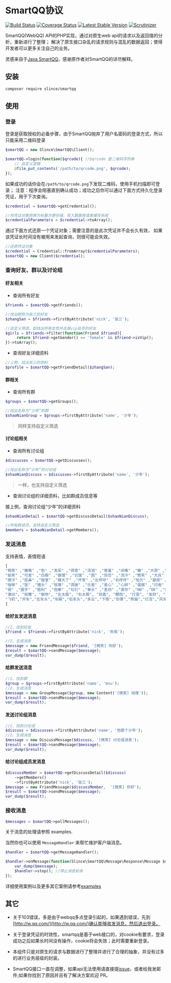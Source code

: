 # SmartQQ协议

[![Build Status](https://img.shields.io/travis/slince/smartqq/master.svg?style=flat-square)](https://travis-ci.org/slince/smartqq)
[![Coverage Status](https://img.shields.io/codecov/c/github/slince/smartqq.svg?style=flat-square)](https://codecov.io/github/slince/smartqq)
[![Latest Stable Version](https://img.shields.io/packagist/v/slince/smartqq.svg?style=flat-square&label=stable)](https://packagist.org/packages/slince/smartqq)
[![Scrutinizer](https://img.shields.io/scrutinizer/g/slince/smartqq.svg?style=flat-square)](https://scrutinizer-ci.com/g/slince/smartqq/?branch=master)

SmartQQ(WebQQ) API的PHP实现，通过对原生web api的请求以及返回值的分析，重新进行了整理；
解决了原生接口杂乱的请求规则与混乱的数据返回；使得开发者可以更多关注自己的业务。

灵感来自于[Java SmartQQ](https://github.com/ScienJus/smartqq)，感谢原作者对SmartQQ的详尽解释。

## 安装

```bash
composer require slince/smartqq
```

## 使用

### 登录

登录是获取授权的必备步骤，由于SmartQQ抛弃了用户名密码的登录方式，所以只能采用二维码登录

```php
$smartQQ = new Slince\SmartQQ\Client();

$smartQQ->login(function($qrcode){ //$qrcode 是二维码字符串
    // 自定义逻辑
    @file_put_contents('/path/to/qrcode.png', $qrcode);
});
```
如果成功的话你会在`/path/to/qrcode.png`下发现二维码，使用手机扫描即可登录；
注意：程序会阻塞直到确认成功；成功之后你可以通过下面方式持久化登录凭证，用于下次查询。

```php
$credential = $smartQQ->getCredential();

//将凭证对象转换为标量方便存储，写入数据库或者缓存系统
$credentialParameters = $credential->toArray();
```

通过下面方式还原一个凭证对象；需要注意的是此次凭证并不会长久有效，
如果该凭证长时间没有被用来发起查询，则很可能会失效。

```php
//还原凭证对象
$credential = Credential::fromArray($credentialParameters);
$smartQQ = new Client($credential);
```

### 查询好友、群以及讨论组

#### 好友相关

- 查询所有好友

```php
$friends = $smartQQ->getFriends();

//找出昵称为张三的好友
$zhangSan = $friends->firstByAttribute('nick', '张三');

//自定义筛选，如找出所有女性并且是vip会员的好友
$girls = $friends->filter(function(Friend $friend){
     return $friend->getGender() == 'female' && $friend->isVip();
})->toArray();
```

- 查询好友详细资料

```php
//上例，找出张三的资料
$profile = $smartQQ->getFriendDetail($zhangSan);
```

#### 群相关

- 查询所有群

```php
$groups = $smartQQ->getGroups();

//找出名称为“少年”的群
$shaoNianGroup = $groups->firstByAttribute('name', '少年');
```
> 同样支持自定义筛选

#### 讨论组相关

- 查询所有讨论组

```php
$discusses = $smartQQ->getDiscusses();

//找出名称为“少年”的讨论组
$shaoNianDiscuss = $discusses->firstByAttribute('name', '少年');
```
> 一样，也支持自定义筛选


- 查询讨论组的详细资料，比如群成员信息等

接上例，查询讨论组“少年”的详细资料

```php
$shaoNianDetail = $smartQQ->getDiscussDetail($shaoNianDiscuss);

//所有群成员，支持自定义筛选
$members = $shaoNianDetail->getMembers();
```

### 发送消息

支持表情，表情短语

```php
[
"微笑" ,"撇嘴" ,"色" ,"发呆" ,"得意" ,"流泪" ,"害羞" ,"闭嘴" ,"睡" ,"大哭" ,"尴尬" ,"发怒" ,"调皮" ,"呲牙" ,"惊讶" ,"难过" ,"酷" ,"冷汗" ,"抓狂" ,"吐",
"偷笑" ,"可爱" ,"白眼" ,"傲慢" ,"饥饿" ,"困" ,"惊恐" ,"流汗" ,"憨笑" ,"大兵" ,"奋斗" ,"咒骂" ,"疑问" ,"嘘" ,"晕" ,"折磨" ,"衰" ,"骷髅" ,"敲打" ,"再见",
"擦汗" ,"抠鼻" ,"鼓掌" ,"糗大了" ,"坏笑" ,"左哼哼" ,"右哼哼" ,"哈欠" ,"鄙视" ,"委屈" ,"快哭了" ,"阴险" ,"亲亲" ,"吓" ,"可怜" ,"菜刀" ,"西瓜" ,"啤酒" ,"篮球" ,"乒乓",
"咖啡" ,"饭" ,"猪头" ,"玫瑰" ,"凋谢" ,"示爱" ,"爱心" ,"心碎" ,"蛋糕" ,"闪电" ,"炸弹" ,"刀" ,"足球" ,"瓢虫" ,"便便" ,"月亮" ,"太阳" ,"礼物" ,"拥抱" ,"强",
"弱" ,"握手" ,"胜利" ,"抱拳" ,"勾引" ,"拳头" ,"差劲" ,"爱你" ,"NO" ,"OK" ,"爱情" ,"飞吻" ,"跳跳" ,"发抖" ,"怄火" ,"转圈" ,"磕头" ,"回头" ,"跳绳" ,"挥手",
"激动", "街舞", "献吻", "左太极", "右太极", "双喜", "鞭炮", "灯笼", "发财", "K歌", "购物", "邮件", "帅", "喝彩","祈祷","爆筋","棒棒糖","喝奶","下面","香蕉",
"飞机","开车","左车头","车厢","右车头","多云","下雨","钞票","熊猫","灯泡","风车","闹钟","打伞","彩球","钻戒","沙发","纸巾","药","手枪","青蛙"
]
```

#### 给好友发送消息

```php
//1、找到好友
$friend = $friends->firstByAttribute('nick', '秋易');

//2、生成消息
$message = new FriendMessage($friend, '[微笑] 你好');
$result = $smartQQ->sendMessage($message);
var_dump($result);
```

#### 给群发送消息

```php
//1、找到群
$group = $groups->firstByAttribute('name', 'msu');
//2、生成消息
$message = new GroupMessage($group, new Content('[微笑] 哈喽'));
$result = $smartQQ->sendMessage($message);
var_dump($result);
```

#### 发送讨论组消息

```php
//1、找到讨论组
$discuss = $discusses->firstByAttribute('name', '他是个少年');
//2、生成消息
$message = new DiscussMessage($discuss, '[微笑] 讨论组消息');
$result = $smartQQ->sendMessage($message);
var_dump($result);
```

#### 给讨论组成员发消息

```php
$discussMember = $smartQQ->getDiscussDetail($discuss)
    ->getMembers()
    ->firstByAttribute('nick', '张三');
$message = new FriendMessage($discussMember,  '[微笑] 你好');
$result = $smartQQ->sendMessage($message);
var_dump($result);
```

### 接收消息

```php
$messages = $smartQQ->pollMessages();
```
关于消息的处理请参照 examples.

当然你也可以使用 `MessageHandler` 来帮忙维护客户端消息。

```php
$handler = $smartQQ->getMessageHandler();

$handler->onMessage(function(Slince\SmartQQ\Message\Response\Message $message) use ($hander){
    var_dump($message);
    $handler->stop(); //停止消息轮询
});
```

详细使用案例以及更多其它案例请参考[examples](./examples)


## 其它

- 关于103错误，多是由于webqq多点登录引起的，如果遇到错误，先到[http://w.qq.com/](http://w.qq.com/)确认能够收发消息，然后退出登录。

- 关于登录凭证的时效性，smartqq是基于web接口的，对cookie有要求，登录成功之后如果长时间没有操作，cookie将会失效；此时需要重新登录。

- 本组件只是对原生的请求与数据进行了整理并进行了合理的抽象，并没有过多的进行业务层级的封装。

- SmartQQ接口一直在调整，如果api无法使用请直接提[issue](https://github.com/slince/smartqq/issues/new)，或者给我发邮件;如果你找到了原因并且有了解决方案欢迎 PR。
